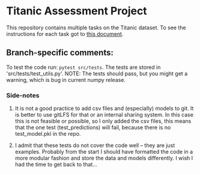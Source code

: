 # Titanic Assessment Project

This repository contains multiple tasks on the Titanic dataset. To see the instructions for each task got to [this document](docs/TASKS.md).


## Branch-specific comments:
To test the code run: `pytest src/tests`.
The tests are stored in 'src/tests/test_utils.py'.
NOTE: The tests should pass, but you might get a warning, which is bug in current numpy release.

### Side-notes
1. It is not a good practice to add csv files and (especially) models to git. It is better to use gitLFS for that or an internal sharing system. In this case this is not feasible or possible, so I only added the csv files, this means that the one test (test_predictions) will fail, because there is no test_model.pkl in the repo.

2. I admit that these tests do not cover the code well – they are just examples. Probably from the start I should have formatted the code in a more modular fashion and store the data and models differently. I wish I had the time to get back to that...

